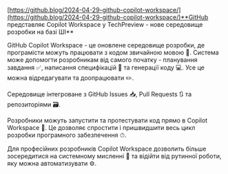 <!--
date: 2024-04-30T23:48:27
-->

[https://github.blog/2024-04-29-github-copilot-workspace/](https://github.blog/2024-04-29-github-copilot-workspace/)**GitHub представляє Copilot Workspace у TechPreview - нове середовище розробки на базі ШІ** 

GitHub Copilot Workspace - це оновлене середовище розробки, де програмісти можуть працювати з кодом звичайною мовою 💬. Система може допомогти розробникам від самого початку - планування завдання ✅, написання специфікацій 📄 та генерації коду 💻. 
Усе це можна відредагувати та доопрацювати ✏️.

Середовище інтегроване з GitHub Issues 📥, Pull Requests 🔃 та репозиторіями 🗃. 

Розробники можуть запустити та протестувати код прямо в Copilot Workspace 🚀. Це дозволяє спростити і пришвидшити весь цикл розробки програмного забезпечення ⏱.

Для професійних розробників Copilot Workspace дозволить більше зосередитися на системному мисленні 🧠 та відійти від рутинної роботи, яку можна автоматизувати ⚙️.